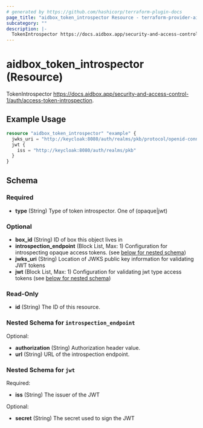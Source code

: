 ```yaml
---
# generated by https://github.com/hashicorp/terraform-plugin-docs
page_title: "aidbox_token_introspector Resource - terraform-provider-aidbox"
subcategory: ""
description: |-
  TokenIntrospector https://docs.aidbox.app/security-and-access-control-1/auth/access-token-introspection.
---
```


# aidbox_token_introspector (Resource)

TokenIntrospector https://docs.aidbox.app/security-and-access-control-1/auth/access-token-introspection.

## Example Usage

```terraform
resource "aidbox_token_introspector" "example" {
  jwks_uri = "http://keycloak:8080/auth/realms/pkb/protocol/openid-connect/certs"
  jwt {
    iss = "http://keycloak:8080/auth/realms/pkb"
  }
}
```

<!-- schema generated by tfplugindocs -->
## Schema

### Required

- **type** (String) Type of token introspector. One of (opaque|jwt)

### Optional

- **box_id** (String) ID of box this object lives in
- **introspection_endpoint** (Block List, Max: 1) Configuration for introspecting opaque access tokens. (see [below for nested schema](#nestedblock--introspection_endpoint))
- **jwks_uri** (String) Location of JWKS public key information for validating JWT tokens
- **jwt** (Block List, Max: 1) Configuration for validating jwt type access tokens (see [below for nested schema](#nestedblock--jwt))

### Read-Only

- **id** (String) The ID of this resource.

<a id="nestedblock--introspection_endpoint"></a>
### Nested Schema for `introspection_endpoint`

Optional:

- **authorization** (String) Authorization header value.
- **url** (String) URL of the introspection endpoint.


<a id="nestedblock--jwt"></a>
### Nested Schema for `jwt`

Required:

- **iss** (String) The issuer of the JWT

Optional:

- **secret** (String) The secret used to sign the JWT


